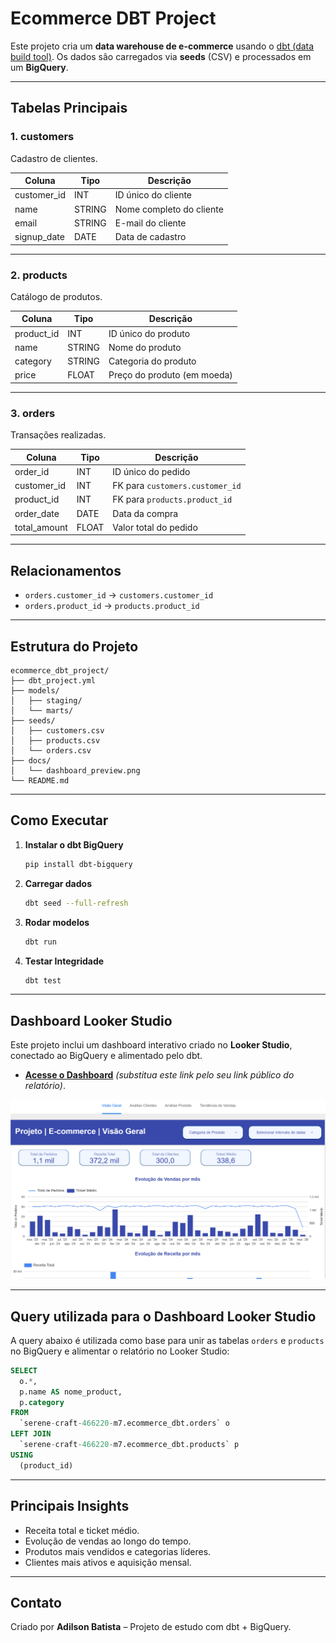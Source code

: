 # Ecommerce DBT Project

Este projeto cria um **data warehouse de e-commerce** usando o [dbt (data build tool)](https://docs.getdbt.com/).
Os dados são carregados via **seeds** (CSV) e processados em um **BigQuery**.

---

## **Tabelas Principais**

### **1. customers**
Cadastro de clientes.

| Coluna        | Tipo    | Descrição                |
|---------------|---------|--------------------------|
| customer_id   | INT     | ID único do cliente      |
| name          | STRING  | Nome completo do cliente |
| email         | STRING  | E-mail do cliente        |
| signup_date   | DATE    | Data de cadastro         |

---

### **2. products**
Catálogo de produtos.

| Coluna      | Tipo    | Descrição                     |
|-------------|---------|-------------------------------|
| product_id  | INT     | ID único do produto            |
| name        | STRING  | Nome do produto                |
| category    | STRING  | Categoria do produto           |
| price       | FLOAT   | Preço do produto (em moeda)    |

---

### **3. orders**
Transações realizadas.

| Coluna        | Tipo    | Descrição                                       |
|---------------|---------|-------------------------------------------------|
| order_id      | INT     | ID único do pedido                              |
| customer_id   | INT     | FK para `customers.customer_id`                  |
| product_id    | INT     | FK para `products.product_id`                    |
| order_date    | DATE    | Data da compra                                  |
| total_amount  | FLOAT   | Valor total do pedido                           |

---

## **Relacionamentos**
- `orders.customer_id` → `customers.customer_id`
- `orders.product_id` → `products.product_id`

---

## **Estrutura do Projeto**
```
ecommerce_dbt_project/
├── dbt_project.yml
├── models/
│   ├── staging/
│   └── marts/
├── seeds/
│   ├── customers.csv
│   ├── products.csv
│   └── orders.csv
├── docs/
│   └── dashboard_preview.png
└── README.md
```

---

## **Como Executar**

1. **Instalar o dbt BigQuery**
   ```bash
   pip install dbt-bigquery
   ```

2. **Carregar dados**
   ```bash
   dbt seed --full-refresh
   ```

3. **Rodar modelos**
   ```bash
   dbt run
   ```

4. **Testar Integridade**
   ```bash
   dbt test
   ```

---

## **Dashboard Looker Studio**

Este projeto inclui um dashboard interativo criado no **Looker Studio**, conectado ao BigQuery e alimentado pelo dbt.

- **[Acesse o Dashboard](https://lookerstudio.google.com/reporting/3ef3f274-e2d2-485e-a4d0-43fdc2ca31ac)** *(substitua este link pelo seu link público do relatório)*.

![Preview do Dashboard](docs/dashboard_preview.png)

---

## **Query utilizada para o Dashboard Looker Studio**

A query abaixo é utilizada como base para unir as tabelas `orders` e `products` no BigQuery e alimentar o relatório no Looker Studio:

```sql
SELECT
  o.*,
  p.name AS nome_product,
  p.category
FROM
  `serene-craft-466220-m7.ecommerce_dbt.orders` o
LEFT JOIN
  `serene-craft-466220-m7.ecommerce_dbt.products` p
USING
  (product_id)
```

---

## **Principais Insights**
- Receita total e ticket médio.
- Evolução de vendas ao longo do tempo.
- Produtos mais vendidos e categorias líderes.
- Clientes mais ativos e aquisição mensal.

---

## **Contato**
Criado por **Adilson Batista** – Projeto de estudo com dbt + BigQuery.
